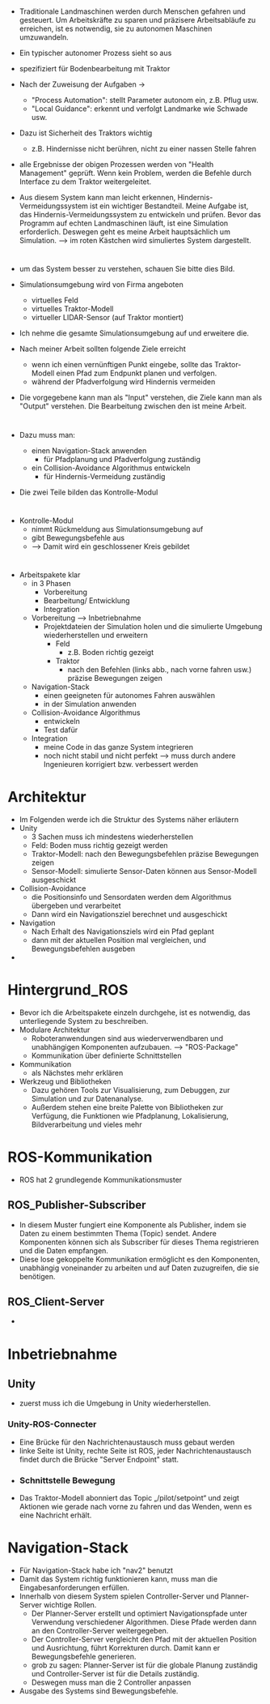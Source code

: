 #

# 
- Traditionale Landmaschinen werden durch Menschen gefahren und gesteuert. Um Arbeitskräfte zu sparen und präzisere Arbeitsabläufe zu erreichen, ist es notwendig, sie zu autonomen Maschinen umzuwandeln. 
- Ein typischer autonomer Prozess sieht so aus 

- spezifiziert für Bodenbearbeitung mit Traktor 
- Nach der Zuweisung der Aufgaben -> 
	- "Process Automation": stellt Parameter autonom ein, z.B. Pflug usw. 
	- "Local Guidance": erkennt und verfolgt Landmarke wie Schwade usw. 
- Dazu ist Sicherheit des Traktors wichtig 
	- z.B. Hindernisse nicht berühren, nicht zu einer nassen Stelle fahren 
- alle Ergebnisse der obigen Prozessen werden von "Health Management" geprüft. Wenn kein Problem, werden die Befehle durch Interface zu dem Traktor weitergeleitet. 

- Aus diesem System kann man leicht erkennen, Hindernis-Vermeidungssystem ist ein wichtiger Bestandteil. Meine Aufgabe ist, das Hindernis-Vermeidungssystem zu entwickeln und prüfen. Bevor das Programm auf echten Landmaschinen läuft, ist eine Simulation erforderlich. Deswegen geht es meine Arbeit hauptsächlich um Simulation. --> im roten Kästchen wird simuliertes System dargestellt. 

#
- um das System besser zu verstehen, schauen Sie bitte dies Bild. 

- Simulationsumgebung wird von Firma angeboten 
	- virtuelles Feld 
	- virtuelles Traktor-Modell 
	- virtueller LIDAR-Sensor (auf Traktor montiert) 
- Ich nehme die gesamte Simulationsumgebung auf und erweitere die. 
- Nach meiner Arbeit sollten folgende Ziele erreicht 
	- wenn ich einen vernünftigen Punkt eingebe, sollte das Traktor-Modell einen Pfad zum Endpunkt planen und verfolgen. 
	- während der Pfadverfolgung wird Hindernis vermeiden 

- Die vorgegebene kann man als "Input" verstehen, 
  die Ziele kann man als "Output" verstehen. 
  Die Bearbeitung zwischen den ist meine Arbeit. 

#
- Dazu muss man: 
	- einen Navigation-Stack anwenden  
		- für Pfadplanung und Pfadverfolgung zuständig
	- ein Collision-Avoidance Algorithmus entwickeln
		- für Hindernis-Vermeidung zuständig 

- Die zwei Teile bilden das Kontrolle-Modul 

#
- Kontrolle-Modul 
	- nimmt Rückmeldung aus Simulationsumgebung auf 
	- gibt Bewegungsbefehle aus 
	- --> Damit wird ein geschlossener Kreis gebildet 

#
- Arbeitspakete klar 
	- in 3 Phasen 
		- Vorbereitung 
		- Bearbeitung/ Entwicklung 
		- Integration 
	- Vorbereitung --> Inbetriebnahme 
		- Projektdateien der Simulation holen und die simulierte Umgebung wiederherstellen und erweitern 
			- Feld 
				- z.B. Boden richtig gezeigt 
			- Traktor 
				- nach den Befehlen (links abb., nach vorne fahren usw.) präzise Bewegungen zeigen 
	- Navigation-Stack 
		- einen geeigneten für autonomes Fahren auswählen 
		- in der Simulation anwenden 
	- Collision-Avoidance Algorithmus 
		- entwickeln 
		- Test dafür 
	- Integration 
		- meine Code in das ganze System integrieren 
		- noch nicht stabil und nicht perfekt --> muss durch andere Ingenieuren korrigiert bzw. verbessert werden 

# Architektur 
- Im Folgenden werde ich die Struktur des Systems näher erläutern 
- Unity 
	- 3 Sachen muss ich mindestens wiederherstellen 
	- Feld: Boden muss richtig gezeigt werden 
	- Traktor-Modell: nach den Bewegungsbefehlen präzise Bewegungen zeigen 
	- Sensor-Modell: simulierte Sensor-Daten können aus Sensor-Modell ausgeschickt 
- Collision-Avoidance 
	- die Positionsinfo und Sensordaten werden dem Algorithmus übergeben und verarbeitet 
	- Dann wird ein Navigationsziel berechnet und ausgeschickt 
- Navigation 
	- Nach Erhalt des Navigationsziels wird ein Pfad geplant 
	- dann mit der aktuellen Position mal vergleichen, und Bewegungsbefehlen ausgeben 
- 
# Hintergrund_ROS 
- Bevor ich die Arbeitspakete einzeln durchgehe, ist es notwendig, das unterliegende System zu beschreiben. 
- Modulare Architektur
	- Roboteranwendungen sind aus wiederverwendbaren und unabhängigen Komponenten aufzubauen. --> "ROS-Package" 
	- Kommunikation über definierte Schnittstellen 
- Kommunikation 
	- als Nächstes mehr erklären 
- Werkzeug und Bibliotheken 
	- Dazu gehören Tools zur Visualisierung, zum Debuggen, zur Simulation und zur Datenanalyse. 
	- Außerdem stehen eine breite Palette von Bibliotheken zur Verfügung, die Funktionen wie Pfadplanung, Lokalisierung, Bildverarbeitung und vieles mehr 
# ROS-Kommunikation 
- ROS hat 2 grundlegende Kommunikationsmuster 
## ROS_Publisher-Subscriber 
- In diesem Muster fungiert eine Komponente als Publisher, indem sie Daten zu einem bestimmten Thema (Topic) sendet. Andere Komponenten können sich als Subscriber für dieses Thema registrieren und die Daten empfangen. 
- Diese lose gekoppelte Kommunikation ermöglicht es den Komponenten, unabhängig voneinander zu arbeiten und auf Daten zuzugreifen, die sie benötigen. 
## ROS_Client-Server 
- 

# Inbetriebnahme 
## Unity 
- zuerst muss ich die Umgebung in Unity wiederherstellen. 
### Unity-ROS-Connecter 
- Eine Brücke für den Nachrichtenaustausch muss gebaut werden 
- linke Seite ist Unity, rechte Seite ist ROS, jeder Nachrichtenaustausch findet durch die Brücke "Server Endpoint" statt. 
- ### Schnittstelle Bewegung 
- Das Traktor-Modell abonniert das Topic „/pilot/setpoint“  und zeigt Aktionen wie gerade nach vorne zu fahren und das Wenden, wenn es eine Nachricht erhält. 

# Navigation-Stack 
- Für Navigation-Stack habe ich "nav2" benutzt 
- Damit das System richtig funktionieren kann, muss man die Eingabesanforderungen erfüllen. 
- Innerhalb von diesem System spielen Controller-Server und Planner-Server wichtige Rollen. 
	- Der Planner-Server erstellt und optimiert Navigationspfade unter Verwendung verschiedener Algorithmen. Diese Pfade werden dann an den Controller-Server weitergegeben. 
	- Der Controller-Server vergleicht den Pfad mit der aktuellen Position und Ausrichtung, führt Korrekturen durch. Damit kann er Bewegungsbefehle generieren. 
	- grob zu sagen: Planner-Server ist für die globale Planung zuständig und Controller-Server ist für die Details zuständig. 
	- Deswegen muss man die 2 Controller anpassen 
- Ausgabe des Systems sind Bewegungsbefehle. 

